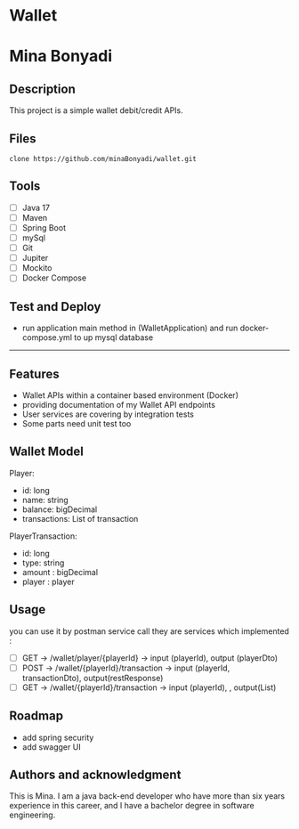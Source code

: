 # Wallet
# Mina Bonyadi

## Description
This project is a simple wallet debit/credit APIs.

## Files
```
clone https://github.com/minaBonyadi/wallet.git
```

## Tools

- [ ] Java 17
- [ ] Maven
- [ ] Spring Boot
- [ ] mySql
- [ ] Git
- [ ] Jupiter
- [ ] Mockito
- [ ] Docker Compose

## Test and Deploy

- run application main method in (WalletApplication) and run docker-compose.yml to
  up mysql database

***

## Features

- Wallet APIs within a container based environment (Docker)
- providing documentation of my Wallet API endpoints
- User services are covering by integration tests
- Some parts need unit test too

## Wallet Model

Player:
- id: long
- name: string
- balance: bigDecimal
- transactions: List of transaction

PlayerTransaction:
- id: long
- type: string
- amount : bigDecimal
- player : player

## Usage

you can use it by postman service call they are services which implemented :
-[ ] GET -> /wallet/player/{playerId}   -> input (playerId), output (playerDto)
-[ ] POST -> /wallet/{playerId}/transaction   -> input (playerId, transactionDto), output(restResponse)
-[ ] GET -> /wallet/{playerId}/transaction -> input (playerId), , output(List<TransactionDto>)

## Roadmap
- add spring security
- add swagger UI

## Authors and acknowledgment

This is Mina. I am a java back-end developer who have more than six years experience in this career,
and I have a bachelor degree in software engineering.

